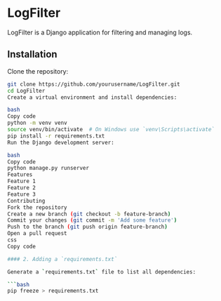 # LogFilter

LogFilter is a Django application for filtering and managing logs.

## Installation

Clone the repository:

```bash
git clone https://github.com/yourusername/LogFilter.git
cd LogFilter
Create a virtual environment and install dependencies:

bash
Copy code
python -m venv venv
source venv/bin/activate  # On Windows use `venv\Scripts\activate`
pip install -r requirements.txt
Run the Django development server:

bash
Copy code
python manage.py runserver
Features
Feature 1
Feature 2
Feature 3
Contributing
Fork the repository
Create a new branch (git checkout -b feature-branch)
Commit your changes (git commit -m 'Add some feature')
Push to the branch (git push origin feature-branch)
Open a pull request
css
Copy code

#### 2. Adding a `requirements.txt`

Generate a `requirements.txt` file to list all dependencies:

```bash
pip freeze > requirements.txt
